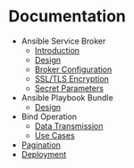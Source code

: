 # Documentation

* Ansible Service Broker
  * [Introduction](introduction.md)
  * [Design](design.md)
  * [Broker Configuration](config.md)
  * [SSL/TLS Encryption](ssl_tls.md)
  * [Secret Parameters](secrets.md)
* Ansible Playbook Bundle
  * [Design](https://github.com/fusor/ansible-playbook-bundle/blob/master/docs/design.md)
* Bind Operation
  * [Data Transmission](bind-data-transmission.md)
  * [Use Cases](usecases.md)
* [Pagination](pagination.md)
* [Deployment](deployment.md)
